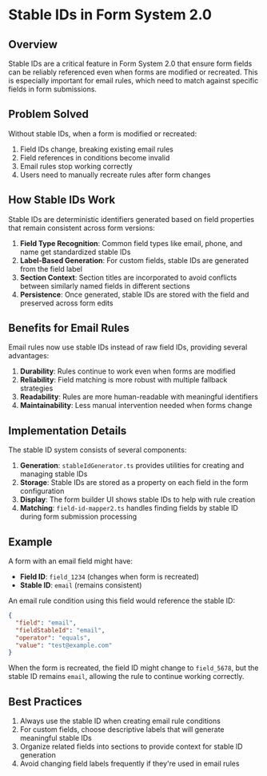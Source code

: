 # Stable IDs in Form System 2.0

## Overview

Stable IDs are a critical feature in Form System 2.0 that ensure form fields can be reliably referenced even when forms are modified or recreated. This is especially important for email rules, which need to match against specific fields in form submissions.

## Problem Solved

Without stable IDs, when a form is modified or recreated:

1. Field IDs change, breaking existing email rules
2. Field references in conditions become invalid
3. Email rules stop working correctly
4. Users need to manually recreate rules after form changes

## How Stable IDs Work

Stable IDs are deterministic identifiers generated based on field properties that remain consistent across form versions:

1. **Field Type Recognition**: Common field types like email, phone, and name get standardized stable IDs
2. **Label-Based Generation**: For custom fields, stable IDs are generated from the field label
3. **Section Context**: Section titles are incorporated to avoid conflicts between similarly named fields in different sections
4. **Persistence**: Once generated, stable IDs are stored with the field and preserved across form edits

## Benefits for Email Rules

Email rules now use stable IDs instead of raw field IDs, providing several advantages:

1. **Durability**: Rules continue to work even when forms are modified
2. **Reliability**: Field matching is more robust with multiple fallback strategies
3. **Readability**: Rules are more human-readable with meaningful identifiers
4. **Maintainability**: Less manual intervention needed when forms change

## Implementation Details

The stable ID system consists of several components:

1. **Generation**: `stableIdGenerator.ts` provides utilities for creating and managing stable IDs
2. **Storage**: Stable IDs are stored as a property on each field in the form configuration
3. **Display**: The form builder UI shows stable IDs to help with rule creation
4. **Matching**: `field-id-mapper2.ts` handles finding fields by stable ID during form submission processing

## Example

A form with an email field might have:

- **Field ID**: `field_1234` (changes when form is recreated)
- **Stable ID**: `email` (remains consistent)

An email rule condition using this field would reference the stable ID:

```json
{
  "field": "email",
  "fieldStableId": "email",
  "operator": "equals",
  "value": "test@example.com"
}
```

When the form is recreated, the field ID might change to `field_5678`, but the stable ID remains `email`, allowing the rule to continue working correctly.

## Best Practices

1. Always use the stable ID when creating email rule conditions
2. For custom fields, choose descriptive labels that will generate meaningful stable IDs
3. Organize related fields into sections to provide context for stable ID generation
4. Avoid changing field labels frequently if they're used in email rules
